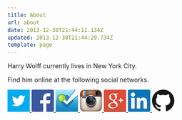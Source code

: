 ```yaml
---
title: About
url: about
date: 2013-12-30T21:44:11.134Z
updated: 2013-12-30T21:44:29.734Z
template: page
---
```


Harry Wolff currently lives in New York City.

Find him online at the following social networks.

<div class="about-social-networks">
  <div class="external-networks">
    <a href="https://twitter.com/hswolff" title="Twitter">
      <img src="/images/external-networks/twitter.png" alt="Twitter">
    </a>
    <a href="https://www.facebook.com/harrywolff" title="Facebook">
      <img src="/images/external-networks/facebook.png" alt="Facebook">
    </a>
    <a href="https://foursquare.com/hswolff" title="Foursquare">
      <img src="/images/external-networks/foursquare.png" alt="Foursquare">
    </a>
    <a href="http://instagram.com/hswolff" title="Instagram">
      <img src="/images/external-networks/instagram.png" alt="Instagram">
    </a>
    <a href="https://plus.google.com/+HarryWolff" title="Google+">
      <img src="/images/external-networks/google+.png" alt="Google+">
    </a>
    <a href="http://www.linkedin.com/in/hswolff" title="LinkedIn">
      <img src="/images/external-networks/linkedin.png" alt="LinkedIn">
    </a>
    <a href="https://github.com/hswolff" title="GitHub">
      <img src="/images/external-networks/github.png" alt="GitHub">
    </a>
  </div>
</div>